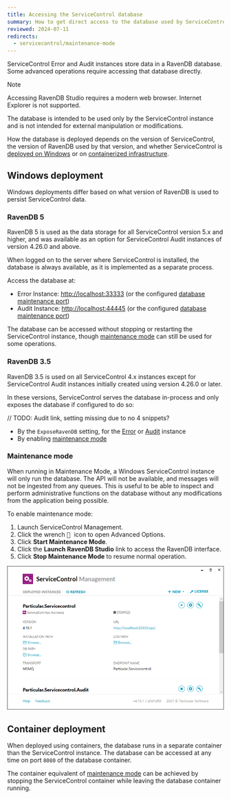 ```yaml
---
title: Accessing the ServiceControl database
summary: How to get direct access to the database used by ServiceControl Error and Audit instances
reviewed: 2024-07-11
redirects:
  - servicecontrol/maintenance-mode
---
```


ServiceControl Error and Audit instances store data in a RavenDB database. Some advanced operations require accessing that database directly.

> [!NOTE]
> Accessing RavenDB Studio requires a modern web browser. Internet Explorer is not supported.
>
> The database is intended to be used only by the ServiceControl instance and is not intended for external manipulation or modifications.

How the database is deployed depends on the version of ServiceControl, the version of RavenDB used by that version, and whether ServiceControl is [deployed on Windows](#windows-deployment) or on [containerized infrastructure](#container-deployment).

## Windows deployment

Windows deployments differ based on what version of RavenDB is used to persist ServiceControl data.

### RavenDB 5

RavenDB 5 is used as the data storage for all ServiceControl version 5.x and higher, and was available as an option for ServiceControl Audit instances of version 4.26.0 and above.

When logged on to the server where ServiceControl is installed, the database is always available, as it is implemented as a separate process.

Access the database at:

* Error Instance: [http://localhost:33333](http://localhost:33333) (or the configured [database maintenance port](/servicecontrol/servicecontrol-instances/configuration.md#host-settings-servicecontroldatabasemaintenanceport))
* Audit Instance: [http://localhost:44445](http://localhost:44445) (or the configured [database maintenance port](/servicecontrol/audit-instances/configuration.md#host-settings-servicecontrol-auditdatabasemaintenanceport))

The database can be accessed without stopping or restarting the ServiceControl instance, though [maintenance mode](#windows-deployment-maintenance-mode) can still be used for some operations.

### RavenDB 3.5

RavenDB 3.5 is used on all ServiceControl 4.x instances except for ServiceControl Audit instances initially created using version 4.26.0 or later.

In these versions, ServiceControl serves the database in-process and only exposes the database if configured to do so:

// TODO: Audit link, setting missing due to no 4 snippets?

* By the `ExposeRavenDB` setting, for the [Error](/servicecontrol/servicecontrol-instances/configuration.md#troubleshooting-servicecontrolexposeravendb) or [Audit]() instance
* By enabling [maintenance mode](#windows-deployment-maintenance-mode)

### Maintenance mode

When running in Maintenance Mode, a Windows ServiceControl instance will only run the database. The API will not be available, and messages will not be ingested from any queues. This is useful to be able to inspect and perform administrative functions on the database without any modifications from the application being possible.

To enable maintenance mode:

1. Launch ServiceControl Management.
2. Click the wrench <kbd> :wrench: </kbd> icon to open Advanced Options.
3. Click **Start Maintenance Mode**.
4. Click the **Launch RavenDB Studio** link to access the RavenDB interface.
5. Click **Stop Maintenance Mode** to resume normal operation.

![Running in Maintenance Mode](/servicecontrol/maintenance-mode.gif)

## Container deployment

When deployed using containers, the database runs in a separate container than the ServiceControl instance. The database can be accessed at any time on port `8080` of the database container.

The container equivalent of [maintenance mode](#windows-deployment-maintenance-mode) can be achieved by stopping the ServiceControl container while leaving the database container running.